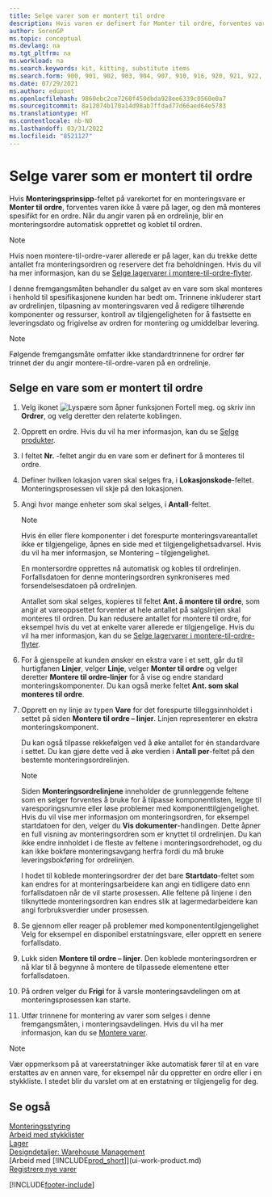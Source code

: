 ```yaml
---
title: Selge varer som er montert til ordre
description: Hvis varen er definert for Monter til ordre, forventes varen ikke å være på lager, og den må monteres spesifikt for en ordre.
author: SorenGP
ms.topic: conceptual
ms.devlang: na
ms.tgt_pltfrm: na
ms.workload: na
ms.search.keywords: kit, kitting, substitute items
ms.search.form: 900, 901, 902, 903, 904, 907, 910, 916, 920, 921, 922, 923, 940, 941, 942, 930, 931, 932, 914, 915, 905
ms.date: 07/29/2021
ms.author: edupont
ms.openlocfilehash: 9860ebc2ce7260f450dbda928ee6339c0560e0a7
ms.sourcegitcommit: 8a12074b170a14d98ab7ffdad77d66aed64e5783
ms.translationtype: HT
ms.contentlocale: nb-NO
ms.lasthandoff: 03/31/2022
ms.locfileid: "8521127"
---
```

# <a name="sell-items-assembled-to-order"></a>Selge varer som er montert til ordre
Hvis **Monteringsprinsipp**-feltet på varekortet for en monteringsvare er **Monter til ordre**, forventes varen ikke å være på lager, og den må monteres spesifikt for en ordre. Når du angir varen på en ordrelinje, blir en monteringsordre automatisk opprettet og koblet til ordren.  

> [!NOTE]  
>  Hvis noen montere-til-ordre-varer allerede er på lager, kan du trekke dette antallet fra monteringsordren og reservere det fra beholdningen. Hvis du vil ha mer informasjon, kan du se [Selge lagervarer i montere-til-ordre-flyter](assembly-how-to-sell-assemble-to-order-items-and-inventory-items-together.md).  

I denne fremgangsmåten behandler du salget av en vare som skal monteres i henhold til spesifikasjonene kunden har bedt om. Trinnene inkluderer start av ordrelinjen, tilpasning av monteringsvaren ved å redigere tilhørende komponenter og ressurser, kontroll av tilgjengeligheten for å fastsette en leveringsdato og frigivelse av ordren for montering og umiddelbar levering.  

> [!NOTE]  
>  Følgende fremgangsmåte omfatter ikke standardtrinnene for ordrer før trinnet der du angir montere-til-ordre-varen på en ordrelinje.  

## <a name="to-sell-an-item-that-is-assembled-to-order"></a>Selge en vare som er montert til ordre  
1.  Velg ikonet ![Lyspære som åpner funksjonen Fortell meg.](media/ui-search/search_small.png "Fortell hva du vil gjøre") og skriv inn **Ordrer**, og velg deretter den relaterte koblingen.  
2.  Opprett en ordre. Hvis du vil ha mer informasjon, kan du se [Selge produkter](sales-how-sell-products.md).  
3.  I feltet **Nr.** -feltet angir du en vare som er definert for å monteres til ordre.  
4.  Definer hvilken lokasjon varen skal selges fra, i **Lokasjonskode**-feltet. Monteringsprosessen vil skje på den lokasjonen.  
5.  Angi hvor mange enheter som skal selges, i **Antall**-feltet.  

    > [!NOTE]  
    >  Hvis én eller flere komponenter i det forespurte monteringsvareantallet ikke er tilgjengelige, åpnes en side med et tilgjengelighetsadvarsel. Hvis du vil ha mer informasjon, se Montering – tilgjengelighet.  

    En montersordre opprettes nå automatisk og kobles til ordrelinjen. Forfallsdatoen for denne monteringsordren synkroniseres med forsendelsesdatoen på ordrelinjen.  

    Antallet som skal selges, kopieres til feltet **Ant. å montere til ordre**, som angir at vareoppsettet forventer at hele antallet på salgslinjen skal monteres til ordren. Du kan redusere antallet for montere til ordre, for eksempel hvis du vet at enkelte varer allerede er tilgjengelige. Hvis du vil ha mer informasjon, kan du se [Selge lagervarer i montere-til-ordre-flyter](assembly-how-to-sell-inventory-items-in-assemble-to-order-flows.md).  

6.  For å gjenspeile at kunden ønsker en ekstra vare i et sett, går du til hurtigfanen **Linjer**, velger **Linje**, velger **Monter til ordre** og velger deretter **Montere til ordre-linjer** for å vise og endre standard monteringskomponenter. Du kan også merke feltet **Ant. som skal monteres til ordre**.  
7.  Opprett en ny linje av typen **Vare** for det forespurte tilleggsinnholdet i settet på siden **Montere til ordre – linjer**. Linjen representerer en ekstra monteringskomponent.  

    Du kan også tilpasse rekkefølgen ved å øke antallet for én standardvare i settet. Du kan gjøre dette ved å øke verdien i **Antall per**-feltet på den bestemte monteringsordrelinjen.  

    > [!NOTE]  
    >  Siden **Monteringsordrelinjene** inneholder de grunnleggende feltene som en selger forventes å bruke for å tilpasse komponentlisten, legge til varesporingsnumre eller løse problemer med komponenttilgjengelighet. Hvis du vil vise mer informasjon om monteringsordren, for eksempel startdatoen for den, velger du **Vis dokumenter**-handlingen. Dette åpner en full visning av monteringsordren som er knyttet til ordrelinjen. Du kan ikke endre innholdet i de fleste av feltene i monteringsordrehodet, og du kan ikke bokføre monteringsavgang herfra fordi du må bruke leveringsbokføring for ordrelinjen.  
    >   
    >  I hodet til koblede monteringsordrer der det bare **Startdato**-feltet som kan endres for at monteringsarbeidere kan angi en tidligere dato enn forfallsdatoen når de vil starte prosessen. Alle feltene på linjene i den tilknyttede monteringsordren kan endres slik at lagermedarbeidere kan angi forbruksverdier under prosessen.  

8.  Se gjennom eller reager på problemer med komponententilgjengelighet Velg for eksempel en disponibel erstatningsvare, eller opprett en senere forfallsdato.  
9. Lukk siden **Montere til ordre – linjer**. Den koblede monteringsordren er nå klar til å begynne å montere de tilpassede elementene etter forfallsdatoen.  
10. På ordren velger du **Frigi** for å varsle monteringsavdelingen om at monteringsprosessen kan starte.  
11. Utfør trinnene for montering av varer som selges i denne fremgangsmåten, i monteringsavdelingen. Hvis du vil ha mer informasjon, kan du se [Montere varer](assembly-how-to-assemble-items.md).  

> [!NOTE]  
> Vær oppmerksom på at vareerstatninger ikke automatisk fører til at en vare erstattes av en annen vare, for eksempel når du oppretter en ordre eller i en stykkliste. I stedet blir du varslet om at en erstatning er tilgjengelig for deg.

## <a name="see-also"></a>Se også  
[Monteringsstyring](assembly-assemble-items.md)  
[Arbeid med stykklister](inventory-how-work-BOMs.md)  
[Lager](inventory-manage-inventory.md)  
[Designdetaljer: Warehouse Management](design-details-warehouse-management.md)  
[Arbeid med [!INCLUDE[prod_short](includes/prod_short.md)]](ui-work-product.md)  
[Registrere nye varer](inventory-how-register-new-items.md)

[!INCLUDE[footer-include](includes/footer-banner.md)]
